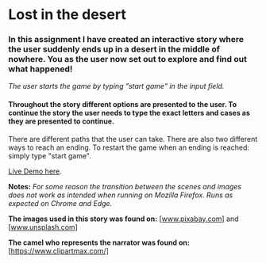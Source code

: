 # Lost in the desert 

### In this assignment I have created an interactive story where the user suddenly ends up in a desert in the middle of nowhere. You as the user now set out to explore and find out what happened!

*The user starts the game by typing "start game" in the input field.* 

#### Throughout the story different options are presented to the user. To continue the story the user needs to type the exact letters and cases as they are presented to continue.

There are different paths that the user can take. There are also two different ways to reach an ending. To restart the game when an ending is reached: simply type "start game".

[Live Demo here](https://isebring.github.io/Lost-in-the-desert/).

**Notes:**
*For some reason the transition between the scenes and images does not work as intended when running on Mozilla Firefox.*
*Runs as expected on Chrome and Edge.*

**The images used in this story was found on:**
[www.pixabay.com]
and
[www.unsplash.com]

**The camel who represents the narrator was found on:**
[https://www.clipartmax.com/] 